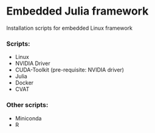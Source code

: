 # Embedded Julia framework
Installation scripts for embedded Linux framework

### Scripts:
* Linux
* NVIDIA Driver
* CUDA-Toolkit (pre-requisite: NVIDIA driver)
* Julia
* Docker
* CVAT

### Other scripts:
* Miniconda
* R
